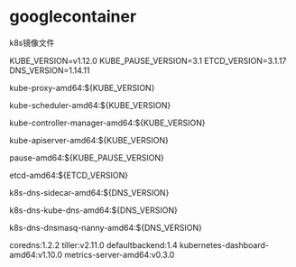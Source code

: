# googlecontainer
k8s镜像文件




KUBE_VERSION=v1.12.0
KUBE_PAUSE_VERSION=3.1
ETCD_VERSION=3.1.17
DNS_VERSION=1.14.11


kube-proxy-amd64:${KUBE_VERSION}

kube-scheduler-amd64:${KUBE_VERSION}

kube-controller-manager-amd64:${KUBE_VERSION}

kube-apiserver-amd64:${KUBE_VERSION}

pause-amd64:${KUBE_PAUSE_VERSION}

etcd-amd64:${ETCD_VERSION}

k8s-dns-sidecar-amd64:${DNS_VERSION}

k8s-dns-kube-dns-amd64:${DNS_VERSION}

k8s-dns-dnsmasq-nanny-amd64:${DNS_VERSION}

coredns:1.2.2
tiller:v2.11.0
defaultbackend:1.4
kubernetes-dashboard-amd64:v1.10.0
metrics-server-amd64:v0.3.0